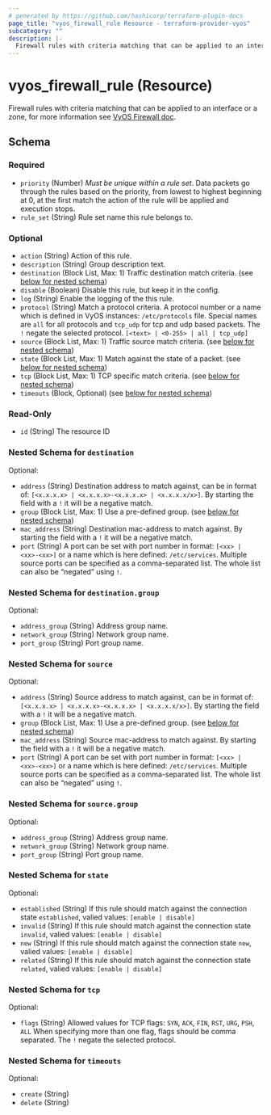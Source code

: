 ```yaml
---
# generated by https://github.com/hashicorp/terraform-plugin-docs
page_title: "vyos_firewall_rule Resource - terraform-provider-vyos"
subcategory: ""
description: |-
  Firewall rules with criteria matching that can be applied to an interface or a zone, for more information see VyOS Firewall doc https://docs.vyos.io/en/latest/configuration/firewall/index.html#matching-criteria.
---
```


# vyos_firewall_rule (Resource)

Firewall rules with criteria matching that can be applied to an interface or a zone, for more information see [VyOS Firewall doc](https://docs.vyos.io/en/latest/configuration/firewall/index.html#matching-criteria).



<!-- schema generated by tfplugindocs -->
## Schema

### Required

- `priority` (Number) _Must be unique within a rule set_. Data packets go through the rules based on the priority, from lowest to highest beginning at 0, at the first match the action of the rule will be applied and execution stops.
- `rule_set` (String) Rule set name this rule belongs to.

### Optional

- `action` (String) Action of this rule.
- `description` (String) Group description text.
- `destination` (Block List, Max: 1) Traffic destination match criteria. (see [below for nested schema](#nestedblock--destination))
- `disable` (Boolean) Disable this rule, but keep it in the config.
- `log` (String) Enable the logging of the this rule.
- `protocol` (String) Match a protocol criteria. A protocol number or a name which is defined in VyOS instances: `/etc/protocols` file. Special names are `all` for all protocols and `tcp_udp` for tcp and udp based packets. The `!` negate the selected protocol. `[<text> | <0-255> | all | tcp_udp]`
- `source` (Block List, Max: 1) Traffic source match criteria. (see [below for nested schema](#nestedblock--source))
- `state` (Block List, Max: 1) Match against the state of a packet. (see [below for nested schema](#nestedblock--state))
- `tcp` (Block List, Max: 1) TCP specific match criteria. (see [below for nested schema](#nestedblock--tcp))
- `timeouts` (Block, Optional) (see [below for nested schema](#nestedblock--timeouts))

### Read-Only

- `id` (String) The resource ID

<a id="nestedblock--destination"></a>
### Nested Schema for `destination`

Optional:

- `address` (String) Destination address to match against, can be in format of: `[<x.x.x.x> | <x.x.x.x>-<x.x.x.x> | <x.x.x.x/x>]`. By starting the field with a `!` it will be a negative match.
- `group` (Block List, Max: 1) Use a pre-defined group. (see [below for nested schema](#nestedblock--destination--group))
- `mac_address` (String) Destination mac-address to match against. By starting the field with a `!` it will be a negative match.
- `port` (String) A port can be set with port number in format: `[<xx> | <xx>-<xx>]` or a name which is here defined: `/etc/services`. Multiple source ports can be specified as a comma-separated list. The whole list can also be “negated” using `!`.

<a id="nestedblock--destination--group"></a>
### Nested Schema for `destination.group`

Optional:

- `address_group` (String) Address group name.
- `network_group` (String) Network group name.
- `port_group` (String) Port group name.



<a id="nestedblock--source"></a>
### Nested Schema for `source`

Optional:

- `address` (String) Source address to match against, can be in format of: `[<x.x.x.x> | <x.x.x.x>-<x.x.x.x> | <x.x.x.x/x>]`. By starting the field with a `!` it will be a negative match.
- `group` (Block List, Max: 1) Use a pre-defined group. (see [below for nested schema](#nestedblock--source--group))
- `mac_address` (String) Source mac-address to match against. By starting the field with a `!` it will be a negative match.
- `port` (String) A port can be set with port number in format: `[<xx> | <xx>-<xx>]` or a name which is here defined: `/etc/services`. Multiple source ports can be specified as a comma-separated list. The whole list can also be “negated” using `!`.

<a id="nestedblock--source--group"></a>
### Nested Schema for `source.group`

Optional:

- `address_group` (String) Address group name.
- `network_group` (String) Network group name.
- `port_group` (String) Port group name.



<a id="nestedblock--state"></a>
### Nested Schema for `state`

Optional:

- `established` (String) If this rule should match against the connection state `established`, valied values: `[enable | disable]`
- `invalid` (String) If this rule should match against the connection state `invalid`, valied values: `[enable | disable]`
- `new` (String) If this rule should match against the connection state `new`, valied values: `[enable | disable]`
- `related` (String) If this rule should match against the connection state `related`, valied values: `[enable | disable]`


<a id="nestedblock--tcp"></a>
### Nested Schema for `tcp`

Optional:

- `flags` (String) Allowed values for TCP flags: `SYN`, `ACK`, `FIN`, `RST`, `URG`, `PSH`, `ALL` When specifying more than one flag, flags should be comma separated. The `!` negate the selected protocol.


<a id="nestedblock--timeouts"></a>
### Nested Schema for `timeouts`

Optional:

- `create` (String)
- `delete` (String)



